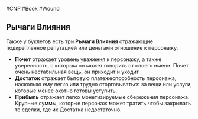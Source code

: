 #CNP #Book #Wound

## Рычаги Влияния 
Также у буклетов есть три **Рычаги Влияния** отражающие подкрепленное репутацией или деньгами отношение к персонажу. 
- **Почет** отражает уровень уважения к персонажу, а также уверенность, с которым он может говорить от своего имени. Почет очень нестабильная вещь, он приходит и уходит. 
- **Достаток** отражает бытовую платежеспособность персонажа, насколько ему легко или трудно сторговываться за вещи или услуги, которые менее охотно готовы уступить. 
- **Прибыль** отражает легко монетизируемые сбережения персонажа. Крупные суммы, которые персонаж может тратить чтобы закрывать те сделки, где их Достатка недостаточно.